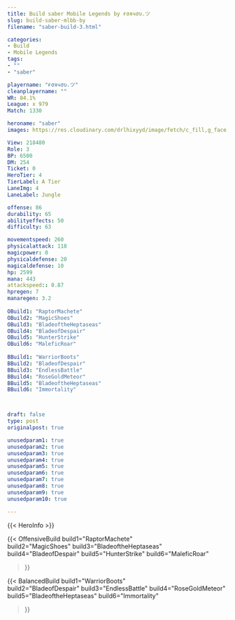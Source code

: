 ```yaml
---
title: Build saber Mobile Legends by ғσячσυ.ツ
slug: build-saber-mlbb-by
filename: "saber-build-3.html"

categories: 
- Build 
- Mobile Legends
tags: 
- ""
- "saber"

playername: "ғσячσυ.ツ"
cleanplayername: ""
WR: 84.1%
League: x 979
Match: 1330 

heroname: "saber"
images: https://res.cloudinary.com/drlhixyyd/image/fetch/c_fill,g_face,f_auto/https://cdn2-build.mobagenie.my.id/p/images/banner/full/saber.jpg

View: 218480 
Role: 3 
BP: 6500
DM: 254 
Ticket: 0 
HeroTier: 4 
TierLabel: A Tier 
LaneImg: 4
LaneLabel: Jungle

offense: 86 
durability: 65 
abilityeffects: 50 
difficulty: 63 

movementspeed: 260
physicalattack: 118
magicpower: 0
physicaldefense: 20
magicaldefense: 10
hp: 2599
mana: 443
attackspeed:: 0.87
hpregen: 7
manaregen: 3.2
 
OBuild1: "RaptorMachete"  
OBuild2: "MagicShoes" 
OBuild3: "BladeoftheHeptaseas" 
OBuild4: "BladeofDespair" 
OBuild5: "HunterStrike" 
OBuild6: "MaleficRoar" 
 
BBuild1: "WarriorBoots"  
BBuild2: "BladeofDespair" 
BBuild3: "EndlessBattle" 
BBuild4: "RoseGoldMeteor" 
BBuild5: "BladeoftheHeptaseas" 
BBuild6: "Immortality"



draft: false
type: post
originalpost: true

unusedparam1: true
unusedparam2: true
unusedparam3: true
unusedparam4: true
unusedparam5: true
unusedparam6: true
unusedparam7: true
unusedparam8: true
unusedparam9: true
unusedparam10: true

---
```


{{< HeroInfo >}} 

{{< OffensiveBuild 
build1="RaptorMachete"  
build2="MagicShoes" 
build3="BladeoftheHeptaseas" 
build4="BladeofDespair" 
build5="HunterStrike" 
build6="MaleficRoar" 
 >}} 

{{< BalancedBuild 
build1="WarriorBoots"  
build2="BladeofDespair" 
build3="EndlessBattle" 
build4="RoseGoldMeteor" 
build5="BladeoftheHeptaseas" 
build6="Immortality" 
 >}}

